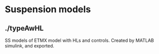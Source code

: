 # Suspension models

## ./typeAwHL
SS models of ETMX model with HLs and controls.
Created by MATLAB simulink, and exported.
